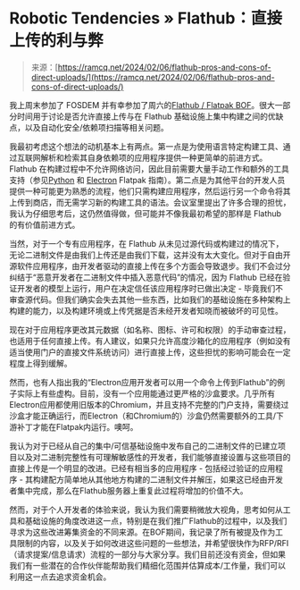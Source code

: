 <!--yml

category: 未分类

date: 2024-05-27 14:41:12

-->

# Robotic Tendencies » Flathub：直接上传的利与弊

> 来源：[https://ramcq.net/2024/02/06/flathub-pros-and-cons-of-direct-uploads/](https://ramcq.net/2024/02/06/flathub-pros-and-cons-of-direct-uploads/)

我上周末参加了 FOSDEM 并有幸参加了周六的[Flathub / Flatpak BOF](https://fosdem.org/2024/schedule/event/fosdem-2024-3715-flathub-flatpak-bof/)。很大一部分时间用于讨论是否允许直接上传与在 Flathub 基础设施上集中构建之间的优缺点，以及自动化安全/依赖项扫描等相关问题。

我最初考虑这个想法的动机基本上有两点。第一点是为使用语言特定构建工具、通过互联网解析和检索其自身依赖项的应用程序提供一种更简单的前进方式。Flathub 在构建过程中不允许网络访问，因此目前需要大量手动工作和额外的工具支持（参见[Python](https://docs.flatpak.org/en/latest/python.html) 和 [Electron](https://docs.flatpak.org/en/latest/electron.html) Flatpak 指南）。第二点是为其他平台的开发人员提供一种可能更为熟悉的流程，他们只需构建应用程序，然后运行另一个命令将其上传到商店，而无需学习新的构建工具的语法。会议室里提出了许多合理的担忧，我认为仔细思考后，这仍然值得做，但可能并不像我最初希望的那样是 Flathub 的有价值前进方式。

当然，对于一个专有应用程序，在 Flathub 从未见过源代码或构建过的情况下，无论二进制文件是由我们上传还是由我们下载，这并没有太大变化。但对于自由开源软件应用程序，由开发者驱动的直接上传在多个方面会导致退步。我们不会过分纠结于“恶意开发者在二进制文件中插入恶意代码”的情况，因为 Flathub 已经在验证开发者的模型上运行，用户在决定信任该应用程序时已做出决定 - 毕竟我们不审查源代码。但我们确实会失去其他一些东西，比如我们的基础设施在多种架构上构建的能力，以及构建环境或上传凭据是否未经开发者知晓而被破坏的可见性。

现在对于应用程序更改其元数据（如名称、图标、许可和权限）的手动审查过程，也适用于任何直接上传。有人建议，如果只允许高度沙箱化的应用程序（例如没有适当使用门户的直接文件系统访问）进行直接上传，这些担忧的影响可能会在一定程度上得到缓解。

然而，也有人指出我的“Electron应用开发者可以用一个命令上传到Flathub”的例子实际上有些虚构。目前，没有一个应用能通过更严格的沙盒要求。几乎所有Electron应用都使用旧版本的Chromium，并且支持不完整的门户支持，需要绕过沙盒才能正确运行，而Electron（和Chromium的）沙盒仍然需要额外的工具/下游补丁才能在Flatpak内运行。噢呵。

我认为对于已经从自己的集中/可信基础设施中发布自己的二进制文件的已建立项目以及对二进制完整性有可理解敏感性的开发者，我们能够直接设置与这些项目的直接上传是一个明显的改进。已经有相当多的应用程序 - 包括经过验证的应用程序 - 其构建配方简单地从其他地方构建的二进制文件并解压，如果这已经由开发者集中完成，那么在Flathub服务器上重复此过程将增加的价值不大。

然而，对于个人开发者的体验来说，我认为我们需要稍微放大视角，思考如何从工具和基础设施的角度改进这一点，特别是在我们推广Flathub的过程中，以及我们寻求为这些改进筹集资金的不同来源。在BOF期间，我记录了所有被提及作为工具限制的内容，以及关于如何改进这些问题的一些想法，并希望很快作为RFP/RFI（请求提案/信息请求）流程的一部分与大家分享。我们目前还没有资金，但如果我们有一些潜在的合作伙伴能帮助我们精细化范围并估算成本/工作量，我们可以利用这一点去追求资金机会。
